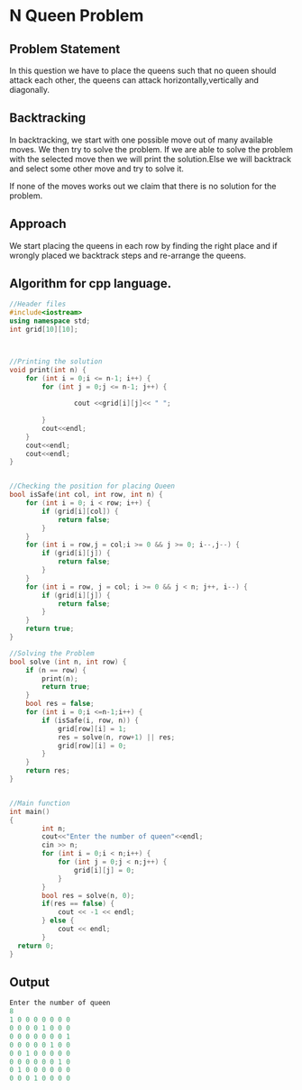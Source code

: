 # N Queen Problem

## Problem Statement
In this question we have to place the queens such that no queen should attack each other, the queens can attack
horizontally,vertically and diagonally.

## Backtracking
In backtracking, we start with one possible move out of many available moves. We then try to solve the problem.
If we are able to solve the problem with the selected move then we will print the solution.Else we will backtrack
and select some other move and try to solve it.

If none of the moves works out we claim that there is no solution for the problem.

## Approach
We start placing the queens in each row by finding the right place and if wrongly placed
we backtrack steps and re-arrange the queens.


## Algorithm for cpp language.

```cpp
//Header files
#include<iostream>
using namespace std;
int grid[10][10];



//Printing the solution
void print(int n) {
    for (int i = 0;i <= n-1; i++) {
        for (int j = 0;j <= n-1; j++) {
            
                cout <<grid[i][j]<< " ";
            
        }
        cout<<endl;
    }
    cout<<endl;
    cout<<endl;
}


//Checking the position for placing Queen
bool isSafe(int col, int row, int n) {
    for (int i = 0; i < row; i++) {
        if (grid[i][col]) {
            return false;
        }
    }
    for (int i = row,j = col;i >= 0 && j >= 0; i--,j--) {
        if (grid[i][j]) {
            return false;
        }
    }
    for (int i = row, j = col; i >= 0 && j < n; j++, i--) {
        if (grid[i][j]) {
            return false;
        }
    }
    return true;
}

//Solving the Problem
bool solve (int n, int row) {
    if (n == row) {
        print(n);
        return true;
    } 
    bool res = false;
    for (int i = 0;i <=n-1;i++) {
        if (isSafe(i, row, n)) {
            grid[row][i] = 1;
            res = solve(n, row+1) || res;
            grid[row][i] = 0;
        }
    }
    return res;
}


//Main function
int main()
{
        int n;
        cout<<"Enter the number of queen"<<endl;
        cin >> n;
        for (int i = 0;i < n;i++) {
            for (int j = 0;j < n;j++) {
                grid[i][j] = 0;
            }
        }
        bool res = solve(n, 0);
        if(res == false) {
            cout << -1 << endl;
        } else {
            cout << endl;
        }
  return 0;
}
```
  
## Output
```cpp  
Enter the number of queen
8
1 0 0 0 0 0 0 0 
0 0 0 0 1 0 0 0
0 0 0 0 0 0 0 1
0 0 0 0 0 1 0 0
0 0 1 0 0 0 0 0
0 0 0 0 0 0 1 0
0 1 0 0 0 0 0 0
0 0 0 1 0 0 0 0
```
  
